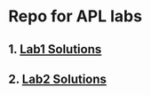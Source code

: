 # Repo for APL labs

## 1. [Lab1 Solutions](https://github.com/Shoray2002/APLlabs/tree/master/Lab1)

## 2. [Lab2 Solutions](https://github.com/Shoray2002/APLlabs/tree/master/Lab2)

